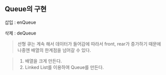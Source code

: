 ## Queue의 구현

삽입 : enQueue

삭제 : deQueue

> 선형 큐는 계속 해서 데이터가 들어감에 따라서
  front, rear가 증가하기 때문에 나중엔 배열의 한계점을 넘어갈 수 있다.
  
  > 1. 배열을 크게 만든다.
  > 2. Linked List를 이용하여 Queue를 만든다.
